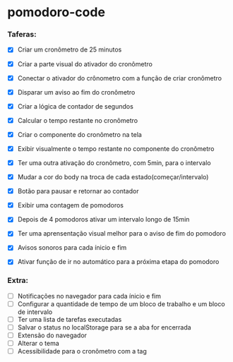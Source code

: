 # pomodoro-code

### Taferas:

- [X] Criar um cronômetro de 25 minutos
- [X] Criar a parte visual do ativador do cronômetro
- [X] Conectar o ativador do crônometro com a função de criar cronômetro
- [X] Disparar um aviso ao fim do cronômetro
- [X] Criar a lógica de contador de segundos
- [X] Calcular o tempo restante no cronômetro
- [X] Criar o componente do cronômetro na tela
- [X] Exibir visualmente o tempo restante no componente do cronômetro
- [X] Ter uma outra ativação do cronômetro, com 5min, para o intervalo 
- [X] Mudar a cor do body na troca de cada estado(começar/intervalo)
- [X] Botão para pausar e retornar ao contador    
- [X] Exibir uma contagem de pomodoros
- [X] Depois de 4 pomodoros ativar um intervalo longo de 15min
- [X] Ter uma aprensentação visual melhor para o aviso de fim do pomodoro
- [X] Avisos sonoros para cada ínicio e fim 
- [X] Ativar função de ir no automático para a próxima etapa do pomodoro


### Extra:

- [ ] Notificações no navegador para cada ínicio e fim
- [ ] Configurar a quantidade de tempo de um bloco de trabalho e um bloco de intervalo
- [ ] Ter uma lista de tarefas executadas
- [ ] Salvar o status no localStorage para se a aba for encerrada
- [ ] Extensão do navegador  
- [ ] Alterar o tema
- [ ] Acessibilidade para o cronômetro com a tag <time>